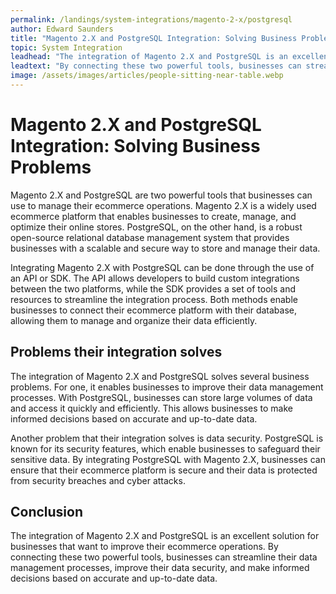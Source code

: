 ```yaml
---
permalink: /landings/system-integrations/magento-2-x/postgresql
author: Edward Saunders
title: "Magento 2.X and PostgreSQL Integration: Solving Business Problems"
topic: System Integration
leadhead: "The integration of Magento 2.X and PostgreSQL is an excellent solution for businesses that want to improve their ecommerce operations"
leadtext: "By connecting these two powerful tools, businesses can streamline their data management processes, improve their data security, and make informed decisions based on accurate and up-to-date data."
image: /assets/images/articles/people-sitting-near-table.webp
---
```

<div class="arttext">	<h1>Magento 2.X and PostgreSQL Integration: Solving Business Problems</h1>
	<p>Magento 2.X and PostgreSQL are two powerful tools that businesses can use to manage their ecommerce operations. Magento 2.X is a widely used ecommerce platform that enables businesses to create, manage, and optimize their online stores. PostgreSQL, on the other hand, is a robust open-source relational database management system that provides businesses with a scalable and secure way to store and manage their data.</p>
	<p>Integrating Magento 2.X with PostgreSQL can be done through the use of an API or SDK. The API allows developers to build custom integrations between the two platforms, while the SDK provides a set of tools and resources to streamline the integration process. Both methods enable businesses to connect their ecommerce platform with their database, allowing them to manage and organize their data efficiently.</p>
	<h2>Problems their integration solves</h2>
	<p>The integration of Magento 2.X and PostgreSQL solves several business problems. For one, it enables businesses to improve their data management processes. With PostgreSQL, businesses can store large volumes of data and access it quickly and efficiently. This allows businesses to make informed decisions based on accurate and up-to-date data.</p>
	<p>Another problem that their integration solves is data security. PostgreSQL is known for its security features, which enable businesses to safeguard their sensitive data. By integrating PostgreSQL with Magento 2.X, businesses can ensure that their ecommerce platform is secure and their data is protected from security breaches and cyber attacks.</p>
	<h2>Conclusion</h2>
	<p>The integration of Magento 2.X and PostgreSQL is an excellent solution for businesses that want to improve their ecommerce operations. By connecting these two powerful tools, businesses can streamline their data management processes, improve their data security, and make informed decisions based on accurate and up-to-date data.</p>
</div>